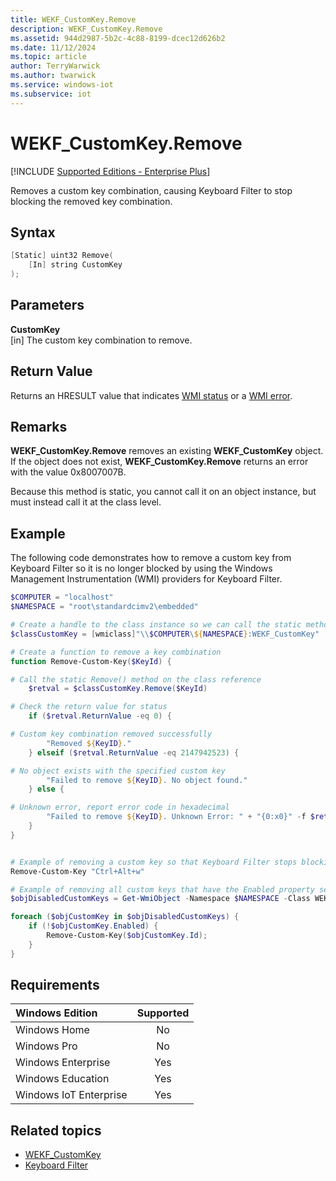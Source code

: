 ```yaml
---
title: WEKF_CustomKey.Remove
description: WEKF_CustomKey.Remove
ms.assetid: 944d2987-5b2c-4c88-8199-dcec12d626b2
ms.date: 11/12/2024
ms.topic: article
author: TerryWarwick
ms.author: twarwick
ms.service: windows-iot
ms.subservice: iot
---
```

# WEKF_CustomKey.Remove

[!INCLUDE [Supported Editions - Enterprise Plus](../../../includes/incl-supported-OS-Enterprise-Plus.md)]

Removes a custom key combination, causing Keyboard Filter to stop blocking the removed key combination.

## Syntax

```powershell
[Static] uint32 Remove(
    [In] string CustomKey
);
```

## Parameters

**CustomKey**</br>\[in\] The custom key combination to remove.

## Return Value

Returns an HRESULT value that indicates [WMI status](/windows/win32/wmisdk/wmi-non-error-constants) or a [WMI error](/windows/win32/wmisdk/wmi-error-constants).

## Remarks

**WEKF_CustomKey.Remove** removes an existing **WEKF_CustomKey** object. If the object does not exist, **WEKF_CustomKey.Remove** returns an error with the value 0x8007007B.

Because this method is static, you cannot call it on an object instance, but must instead call it at the class level.

## Example

The following code demonstrates how to remove a custom key from Keyboard Filter so it is no longer blocked by using the Windows Management Instrumentation (WMI) providers for Keyboard Filter.

```powershell
$COMPUTER = "localhost"
$NAMESPACE = "root\standardcimv2\embedded"

# Create a handle to the class instance so we can call the static methods
$classCustomKey = [wmiclass]"\\$COMPUTER\${NAMESPACE}:WEKF_CustomKey"

# Create a function to remove a key combination
function Remove-Custom-Key($KeyId) {

# Call the static Remove() method on the class reference
    $retval = $classCustomKey.Remove($KeyId)

# Check the return value for status
    if ($retval.ReturnValue -eq 0) {

# Custom key combination removed successfully
        "Removed ${KeyID}."
    } elseif ($retval.ReturnValue -eq 2147942523) {

# No object exists with the specified custom key
        "Failed to remove ${KeyID}. No object found."
    } else {

# Unknown error, report error code in hexadecimal
        "Failed to remove ${KeyID}. Unknown Error: " + "{0:x0}" -f $retval.ReturnValue
    }
}


# Example of removing a custom key so that Keyboard Filter stops blocking it
Remove-Custom-Key "Ctrl+Alt+w"

# Example of removing all custom keys that have the Enabled property set to false
$objDisabledCustomKeys = Get-WmiObject -Namespace $NAMESPACE -Class WEKF_CustomKey;

foreach ($objCustomKey in $objDisabledCustomKeys) {
    if (!$objCustomKey.Enabled) {
        Remove-Custom-Key($objCustomKey.Id);
    }
}
```

## Requirements

| Windows Edition        | Supported |
|:-----------------------|:---------:|
| Windows Home           | No        |
| Windows Pro            | No        |
| Windows Enterprise     | Yes       |
| Windows Education      | Yes       |
| Windows IoT Enterprise | Yes       |

## Related topics

- [WEKF_CustomKey](wekf-customkey.md)
- [Keyboard Filter](keyboardfilter.md)
